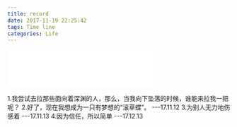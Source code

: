```yaml
---
title: record
date: 2017-11-19 22:25:42
tags: Time line
categories: Life
---
```

<iframe frameborder="no" border="0" marginwidth="0" marginheight="0" width=330 height=86 src="//music.163.com/outchain/player?type=2&id=411356060&auto=1&height=66"></iframe>

1.我尝试去拉那些面向着深渊的人，那么，当我向下坠落的时候，谁能来拉我一把呢？
2.好了，现在我想成为一只有梦想的“滚草蝶”。   ---17.11.12
3.为别人无力地伤感着   ---17.11.13
4.因为信任，所以简单  ---17.12.13